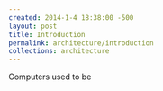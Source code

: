 ```yaml
---
created: 2014-1-4 18:38:00 -500
layout: post
title: Introduction
permalink: architecture/introduction
collections: architecture
---
```


Computers used to be    

